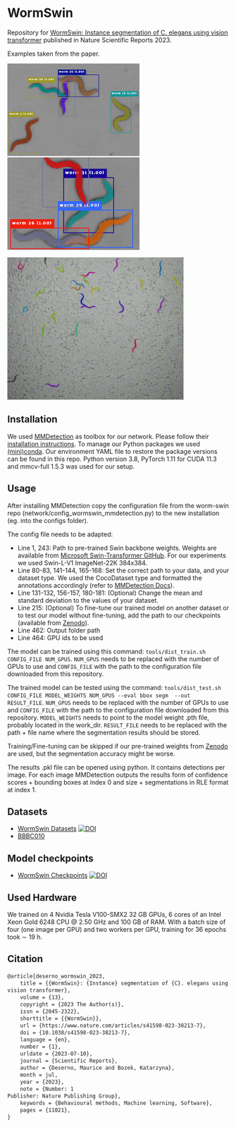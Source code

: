 # WormSwin

Repository for [WormSwin: Instance segmentation of C. elegans using vision transformer](https://doi.org/10.1038/s41598-023-38213-7) published in Nature Scientific Reports 2023.

Examples taken from the paper.

![instance segmented c. elegans](readme_examples/seg_1.png)
![instance segmented c. elegans](readme_examples/seg_2.png)

![tracked c. elegans](readme_examples/tracking.gif)

## Installation

We used [MMDetection](https://github.com/open-mmlab/mmdetection) as toolbox for our network.
Please follow their [installation instructions](https://mmdetection.readthedocs.io/en/latest/get_started.html).
To manage our Python packages we used [(mini)conda](https://docs.conda.io/en/latest/miniconda.html).
Our environment YAML file to restore the package versions can be found in this repo.
Python version 3.8, PyTorch 1.11 for CUDA 11.3 and mmcv-full 1.5.3 was used for our setup.


## Usage

After installing MMDetection copy the configuration file from the worm-swin repo (network/config_wormswin_mmdetection.py) to the new installation (eg. into the configs folder).

The config file needs to be adapted:
- Line 1, 243: Path to pre-trained Swin backbone weights. Weights are available from [Microsoft Swin-Transformer GitHub](https://github.com/microsoft/Swin-Transformer). For our experiments we used Swin-L-V1 ImageNet-22K 384x384.
- Line 80-83, 141-144, 165-168: Set the correct path to your data, and your dataset type. We used the CocoDataset type and formatted the annotations accordingly (refer to [MMDetection Docs](https://mmdetection.readthedocs.io/en/latest/user_guides/train.html#train-with-customized-datasets)).
- Line 131-132, 156-157, 180-181: (Optional) Change the mean and standard deviation to the values of your dataset.
- Line 215: (Optional) To fine-tune our trained model on another dataset or to test our model without fine-tuning, add the path to our checkpoints (available from [Zenodo](https://doi.org/10.5281/zenodo.8254727)).
- Line 462: Output folder path
- Line 464: GPU ids to be used

The model can be trained using this command: `tools/dist_train.sh CONFIG_FILE NUM_GPUS`.
`NUM_GPUS` needs to be replaced with the number of GPUs to use and `CONFIG_FILE` with the path to the configuration file downloaded from this repository.

The trained model can be tested using the command: `tools/dist_test.sh CONFIG_FILE MODEL_WEIGHTS NUM_GPUS --eval bbox segm  --out RESULT_FILE`.
`NUM_GPUS` needs to be replaced with the number of GPUs to use and `CONFIG_FILE` with the path to the configuration file downloaded from this repository. `MODEL_WEIGHTS` needs to point to the model weight .pth file, probably located in the work_dir. `RESULT_FILE` needs to be replaced with the path + file name where the segmentation results should be stored.

Training/Fine-tuning can be skipped if our pre-trained weights from [Zenodo](https://doi.org/10.5281/zenodo.8254727) are used, but the segmentation accuracy might be worse.

The results .pkl file can be opened using python.
It contains detections per image. For each image MMDetection outputs the results form of confidence scores + bounding boxes at index 0 and size + segmentations in RLE format at index 1.

## Datasets

* [WormSwin Datasets](https://doi.org/10.5281/zenodo.7456803) [![DOI](https://zenodo.org/badge/DOI/10.5281/zenodo.7456803.svg)](https://doi.org/10.5281/zenodo.7456803)
* [BBBC010](https://bbbc.broadinstitute.org/BBBC010)

## Model checkpoints

* [WormSwin Checkpoints](https://doi.org/10.5281/zenodo.8254728) [![DOI](https://zenodo.org/badge/DOI/10.5281/zenodo.8254728.svg)](https://doi.org/10.5281/zenodo.8254728)

## Used Hardware

We trained on 4 Nvidia Tesla V100-SMX2 32 GB GPUs, 6 cores of an Intel Xeon Gold 6248 CPU @ 2.50 GHz and 100 GB of RAM. With a batch size of four (one image per GPU) and two workers per GPU, training for 36 epochs took ∼ 19 h.


## Citation
```
@article{deserno_wormswin_2023,
	title = {{WormSwin}: {Instance} segmentation of {C}. elegans using vision transformer},
	volume = {13},
	copyright = {2023 The Author(s)},
	issn = {2045-2322},
	shorttitle = {{WormSwin}},
	url = {https://www.nature.com/articles/s41598-023-38213-7},
	doi = {10.1038/s41598-023-38213-7},
	language = {en},
	number = {1},
	urldate = {2023-07-10},
	journal = {Scientific Reports},
	author = {Deserno, Maurice and Bozek, Katarzyna},
	month = jul,
	year = {2023},
	note = {Number: 1
Publisher: Nature Publishing Group},
	keywords = {Behavioural methods, Machine learning, Software},
	pages = {11021},
}
```
